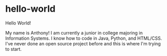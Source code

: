 # hello-world
Hello World!

My name is Anthony! I am currently a junior in college majoring in Information Systems. I know how to code in Java, Python, and HTML/CSS. I've never done an open source project before and this is where I'm trying to start.
